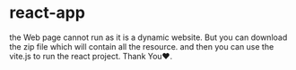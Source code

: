 # react-app
the Web page cannot run as it is a dynamic website.
But you can download the zip file which will contain all the resource.
and then you can use the vite.js to run the react project.
Thank  You❤️.
